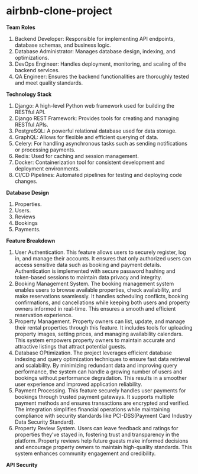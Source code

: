 # airbnb-clone-project

**Team Roles**
1. Backend Developer: Responsible for implementing API endpoints, database schemas, and business logic.
2. Database Administrator: Manages database design, indexing, and optimizations.
3. DevOps Engineer: Handles deployment, monitoring, and scaling of the backend services.
4. QA Engineer: Ensures the backend functionalities are thoroughly tested and meet quality standards.

**Technology Stack**
1. Django: A high-level Python web framework used for building the RESTful API.
2. Django REST Framework: Provides tools for creating and managing RESTful APIs.
3. PostgreSQL: A powerful relational database used for data storage.
4. GraphQL: Allows for flexible and efficient querying of data.
5. Celery: For handling asynchronous tasks such as sending notifications or processing payments.
6. Redis: Used for caching and session management.
7. Docker: Containerization tool for consistent development and deployment environments.
8. CI/CD Pipelines: Automated pipelines for testing and deploying code changes.

**Database Design**
1. Properties.
2. Users.
3. Reviews
4. Bookings
5. Payments.

**Feature Breakdown**
1. User Authentication. This feature allows users to securely register, log in, and manage their accounts. It ensures that only authorized users can access sensitive data such as booking and payment details. Authentication is implemented with secure password hashing and token-based sessions to maintain data privacy and integrity.
2. Booking Management System. The booking management system enables users to browse available properties, check availability, and make reservations seamlessly. It handles scheduling conflicts, booking confirmations, and cancellations while keeping both users and property owners informed in real-time. This ensures a smooth and efficient reservation experience.
3. Property Management. Property owners can list, update, and manage their rental properties through this feature. It includes tools for uploading property images, setting prices, and managing availability calendars. This system empowers property owners to maintain accurate and attractive listings that attract potential guests.
4. Database OPtimization. The project leverages efficient database indexing and query optimization techniques to ensure fast data retrieval and scalability. By minimizing redundant data and improving query performance, the system can handle a growing number of users and bookings without performance degradation. This results in a smoother user experience and improved application reliability.
5. Payment Processing. This feature securely handles user payments for bookings through trusted payment gateways. It supports multiple payment methods and ensures transactions are encrypted and verified. The integration simplifies financial operations while maintaining compliance with security standards like PCI-DSS(Payment Card Industry Data Security Standard).
6. Property Review System. Users can leave feedback and ratings for properties they’ve stayed in, fostering trust and transparency in the platform. Property reviews help future guests make informed decisions and encourage property owners to maintain high-quality standards. This system enhances community engagement and credibility.

**API Security**



